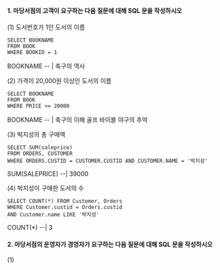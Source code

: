 #### 1. 마당서점의 고객이 요구하는 다음 질문에 대해 SQL 문을 작성하시오
(1) 도서번호가 1인 도서의 이름
```
SELECT BOOKNAME
FROM BOOK
WHERE BOOKID = 1
```
BOOKNAME
-- |
축구의 역사

(2) 가격이 20,000원 이상인 도서의 이름
```
SELECT BOOKNAME
FROM BOOK
WHERE PRICE >= 20000
```
BOOKNAME
-- |
축구의 이해
골프 바이블
야구의 추억

(3) 박지성의 총 구매액
```
SELECT SUM(saleprice)
FROM ORDERS, CUSTOMER
WHERE ORDERS.CUSTID = CUSTOMER.CUSTID AND CUSTOMER.NAME = '박지성'
```
SUM(SALEPRICE)
--|
39000

(4) 박지성이 구매한 도서의 수
```
SELECT COUNT(*) FROM Customer, Orders
WHERE Customer.custid = Orders.custid
AND Customer.name LIKE '박지성'
```
COUNT(\*)
--|
3

#### 2. 마당서점의 운영자가 경영자가 요구하는 다음 질문에 대해 SQL 문을 작성하시오
(1)
```

```
